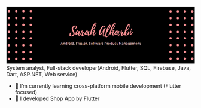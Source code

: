
![ok](https://github.com/sarah1sabri/sarah1sabri/blob/master/git4.png)
System analyst, Full-stack developer(Android, Flutter, SQL, Firebase, Java, Dart, ASP.NET, Web service)
- 🌱 I’m currently learning cross-platform mobile development (Flutter focused) 
- 🤔 I developed Shop App by Flutter

